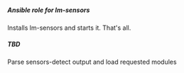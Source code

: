 ##### Ansible role for lm-sensors

Installs lm-sensors and starts it. That's all.

##### TBD

Parse sensors-detect output and load requested modules
